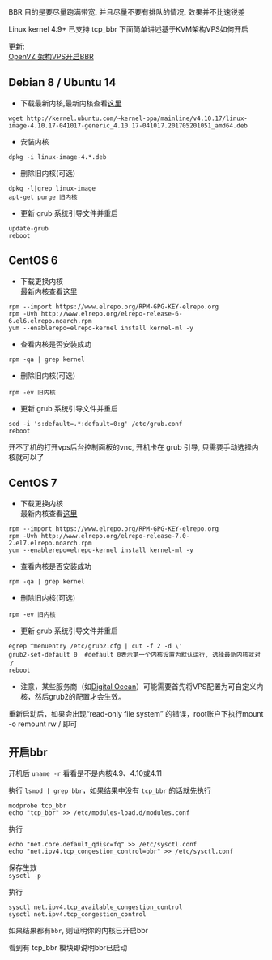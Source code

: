 BBR 目的是要尽量跑满带宽, 并且尽量不要有排队的情况, 效果并不比速锐差

Linux kernel 4.9+ 已支持 tcp_bbr 下面简单讲述基于KVM架构VPS如何开启  

更新:  
[OpenVZ 架构VPS开启BBR](https://www.91yun.org/archives/4996)

## Debian 8 / Ubuntu 14

- 下载最新内核,最新内核查看[这里](http://kernel.ubuntu.com/~kernel-ppa/mainline)  
```
wget http://kernel.ubuntu.com/~kernel-ppa/mainline/v4.10.17/linux-image-4.10.17-041017-generic_4.10.17-041017.201705201051_amd64.deb
```

- 安装内核
```
dpkg -i linux-image-4.*.deb
```

-  删除旧内核(可选)
```
dpkg -l|grep linux-image 
apt-get purge 旧内核
```

- 更新 grub 系统引导文件并重启
```
update-grub
reboot
```

## CentOS 6

- 下载更换内核  
最新内核查看[这里](http://elrepo.org/linux/kernel/el6/x86_64/RPMS/)
```
rpm --import https://www.elrepo.org/RPM-GPG-KEY-elrepo.org
rpm -Uvh http://www.elrepo.org/elrepo-release-6-6.el6.elrepo.noarch.rpm
yum --enablerepo=elrepo-kernel install kernel-ml -y
```

- 查看内核是否安装成功  
```
rpm -qa | grep kernel
```

- 删除旧内核(可选)  
```
rpm -ev 旧内核  
```

- 更新 grub 系统引导文件并重启
```
sed -i 's:default=.*:default=0:g' /etc/grub.conf
reboot
```
开不了机的打开vps后台控制面板的vnc, 开机卡在 grub 引导, 只需要手动选择内核就可以了


## CentOS 7

- 下载更换内核  
最新内核查看[这里](http://elrepo.org/linux/kernel/el7/x86_64/RPMS/)
```
rpm --import https://www.elrepo.org/RPM-GPG-KEY-elrepo.org
rpm -Uvh http://www.elrepo.org/elrepo-release-7.0-2.el7.elrepo.noarch.rpm
yum --enablerepo=elrepo-kernel install kernel-ml -y
```

- 查看内核是否安装成功  
```
rpm -qa | grep kernel
```

- 删除旧内核(可选)  
```
rpm -ev 旧内核  
```

- 更新 grub 系统引导文件并重启
```
egrep ^menuentry /etc/grub2.cfg | cut -f 2 -d \'
grub2-set-default 0  #default 0表示第一个内核设置为默认运行, 选择最新内核就对了
reboot
```
- 注意，某些服务商（如[Digital Ocean](https://www.digitalocean.com/community/tutorials/how-to-update-a-digitalocean-server-s-kernel )）可能需要首先将VPS配置为可自定义内核，然后grub2的配置才会生效。

重新启动后，如果会出现“read-only file system” 的错误，root账户下执行mount -o remount rw / 即可
## 开启bbr
开机后 `uname -r` 看看是不是内核4.9、4.10或4.11

执行 `lsmod | grep bbr`，如果结果中没有 `tcp_bbr` 的话就先执行
```
modprobe tcp_bbr
echo "tcp_bbr" >> /etc/modules-load.d/modules.conf
```

执行
```
echo "net.core.default_qdisc=fq" >> /etc/sysctl.conf
echo "net.ipv4.tcp_congestion_control=bbr" >> /etc/sysctl.conf
```

保存生效  
`sysctl -p`  

执行  
```
sysctl net.ipv4.tcp_available_congestion_control
sysctl net.ipv4.tcp_congestion_control
```
如果结果都有`bbr`, 则证明你的内核已开启bbr  

看到有 tcp_bbr 模块即说明bbr已启动  